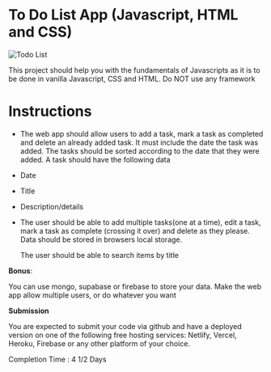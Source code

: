 # To Do List App (Javascript, HTML and CSS)

![Todo List](https://user-images.githubusercontent.com/9503503/149843685-c0d59e88-5a48-4e66-a159-9cef906de612.jpeg)

This project should help you with the fundamentals of Javascripts as it is to be done in vanilla Javascript, CSS and HTML. Do NOT use any framework

# Instructions

- The web app should allow users to add a task, mark a task as completed and delete an already added task. It must include the date the task was added. The tasks should be sorted according to the date that they were added. A task should have the following data
- Date
- Title
- Description/details
- The user should be able to add multiple tasks(one at a time), edit a task, mark a task as complete (crossing it over) and delete as they please. Data should be stored in browsers local storage.
    
    The user should be able to search items by title
    

**Bonus**: 

You can use mongo, supabase or firebase to store your data. Make the web app allow multiple users, or do whatever you want

**Submission**

You are expected to submit your code via github and have a deployed version on one of the following free hosting services: Netlify, Vercel, Heroku, Firebase or any other platform of your choice.

Completion Time : 4 1/2 Days
